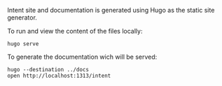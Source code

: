 Intent site and documentation is generated using Hugo as the
static site generator.

To run and view the content of the files locally:

    hugo serve

To generate the documentation wich will be served:

    hugo --destination ../docs
    open http://localhost:1313/intent
